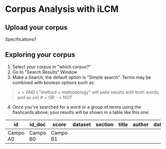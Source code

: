 # Corpus Analysis with iLCM

## Upload your corpus
Specifications?

## Exploring your corpus

1. Select your corpus in "which corpus?"
2. Go to "Search Results" Window
3. Make a Search, the default option is "Simple search". Terms may be combined with boolean options such as: 
>\+ = AND ( "method + methodology" will yield results with both words, and so on)
\# = OR
\- = NOT
4. Once you've searched for a word or a group of terms using the flashcards above, your results will be shown in a table like this one:

id | id_doc | score | dataset | section | title | author | date  | token| keyword.and.context
-- | --  | -- | -- | -- | -- | --| -- | -- | -- | 
Campo A0 | Campo B0 | Campo B1

<!--stackedit_data:
eyJoaXN0b3J5IjpbMTk2NTMzOTY4XX0=
-->